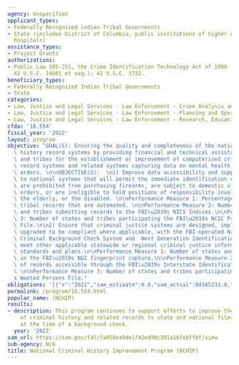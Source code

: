 ```yaml
---
agency: Unspecified
applicant_types:
- Federally Recognized lndian Tribal Governments
- State (includes District of Columbia, public institutions of higher education and
  hospitals)
assistance_types:
- Project Grants
authorizations:
- Public Law 105-251, the Crime Identification Technology Act of 1998 (codified at
  42 U.S.C. 14601 et seq.); 42 U.S.C. 3732.
beneficiary_types:
- Federally Recognized Indian Tribal Governments
- State
categories:
- Law, Justice and Legal Services - Law Enforcement - Crime Analysis and Data
- Law, Justice and Legal Services - Law Enforcement - Planning and Operations
- Law, Justice and Legal Services - Law Enforcement - Research, Education, Training
cfda: '16.554'
fiscal_year: '2022'
layout: program
objective: "GOAL(S): Ensuring the quality and completeness of the nation\u2019s criminal\
  \ history record systems by providing financial and technical assistance to states\
  \ and tribes for the establishment or improvement of computerized criminal history\
  \ record systems and related systems capturing data on mental health and protective\
  \ orders. \n\nOBJECTIVE(S):  \n1) Improve data accessibility and support data transmissions\
  \ to national systems that will permit the immediate identification of persons who\
  \ are prohibited from purchasing firearms, are subject to domestic violence protective\
  \ orders, or are ineligible to hold positions of responsibility involving children,\
  \ the elderly, or the disabled. \n\nPerformance Measure 1: Percentage of state or\
  \ tribal records that are automated. \n\nPerformance Measure 2: Number of states\
  \ and tribes submitting records to the FBI\u2019s NICS Indices.\n\nPerformance Measure\
  \ 3: Number of states and tribes participating the FBI\u2019s NCIC Protection Order\
  \ File.\n\n2) Ensure that criminal justice systems are designed, implemented, or\
  \ upgraded to be compliant where applicable, with the FBI-operated National Instant\
  \ Criminal Background Check System and  Next Generation Identification System (NGI),\
  \ meet other applicable statewide or regional criminal justice information sharing\
  \ standards and plans.\n\nPerformance Measure 1: Number of states and tribes participating\
  \ in the FBI\u2019s NGI fingerprint capture.\n\nPerformance Measure 2: Percentage\
  \ of records accessible through the FBI\u2019s Interstate Identification Index (III).\
  \ \n\nPerformance Measure 3: Number of states and tribes participating in the FBI\u2019\
  s Wanted Persons File."
obligations: '[{"x":"2022","sam_estimate":0.0,"sam_actual":84345233.0,"usa_spending_actual":95725720.58},{"x":"2023","sam_estimate":70000000.0,"sam_actual":0.0,"usa_spending_actual":75124067.91},{"x":"2024","sam_estimate":64000000.0,"sam_actual":0.0,"usa_spending_actual":0.0}]'
permalink: /program/16.554.html
popular_name: (NCHIP)
results:
- description: This program continues to support efforts to improve the reporting
    of criminal history and related records to state and national files to be available
    at the time of a background check.
  year: '2022'
sam_url: https://sam.gov/fal/fa058ea9de1f42ed90c301a16febffbf/view
sub-agency: N/A
title: National Criminal History Improvement Program (NCHIP)
---
```


